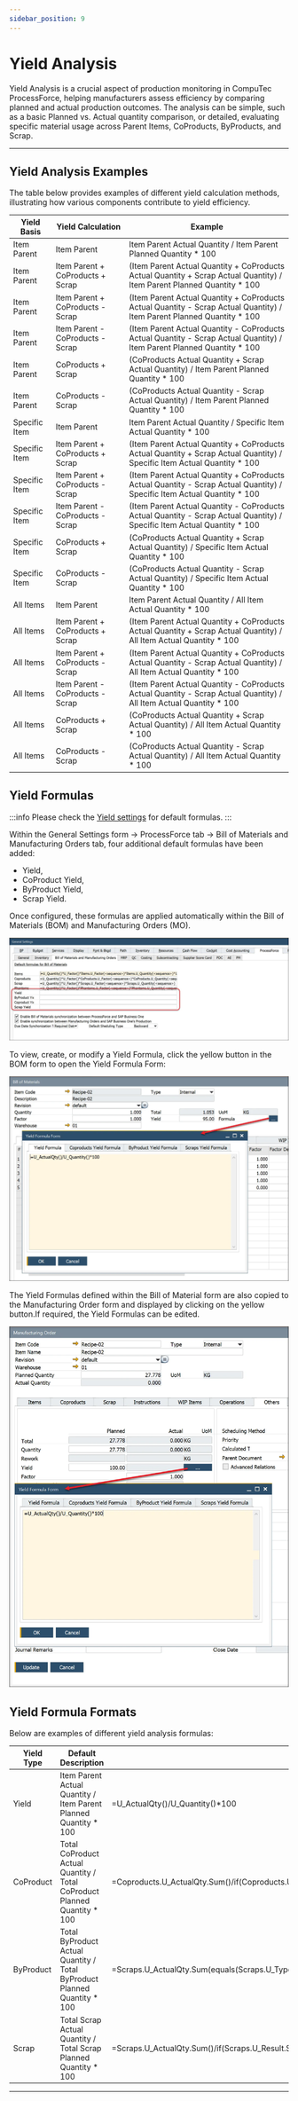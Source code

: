 ```yaml
---
sidebar_position: 9
---
```


# Yield Analysis

Yield Analysis is a crucial aspect of production monitoring in CompuTec ProcessForce, helping manufacturers assess efficiency by comparing planned and actual production outcomes. The analysis can be simple, such as a basic Planned vs. Actual quantity comparison, or detailed, evaluating specific material usage across Parent Items, CoProducts, ByProducts, and Scrap.

---

## Yield Analysis Examples

The table below provides examples of different yield calculation methods, illustrating how various components contribute to yield efficiency.

|  Yield Basis  |        Yield Calculation         |                                                          Example                                                          |
| ------------- | -------------------------------- | ------------------------------------------------------------------------------------------------------------------------- |
|  Item Parent  |           Item Parent            |                             Item Parent Actual Quantity / Item Parent Planned Quantity \* 100                             |
|  Item Parent  | Item Parent + CoProducts + Scrap | (Item Parent Actual Quantity + CoProducts Actual Quantity + Scrap Actual Quantity) / Item Parent Planned Quantity \* 100  |
|  Item Parent  | Item Parent + CoProducts - Scrap | (Item Parent Actual Quantity + CoProducts Actual Quantity - Scrap Actual Quantity) / Item Parent Planned Quantity \* 100  |
|  Item Parent  | Item Parent - CoProducts - Scrap | (Item Parent Actual Quantity - CoProducts Actual Quantity - Scrap Actual Quantity) / Item Parent Planned Quantity \* 100  |
|  Item Parent  |        CoProducts + Scrap        |                (CoProducts Actual Quantity + Scrap Actual Quantity) / Item Parent Planned Quantity \* 100                 |
|  Item Parent  |        CoProducts - Scrap        |                (CoProducts Actual Quantity - Scrap Actual Quantity) / Item Parent Planned Quantity \* 100                 |
| Specific Item |           Item Parent            |                            Item Parent Actual Quantity / Specific Item Actual Quantity \* 100                             |
| Specific Item | Item Parent + CoProducts + Scrap | (Item Parent Actual Quantity + CoProducts Actual Quantity + Scrap Actual Quantity) / Specific Item Actual Quantity \* 100 |
| Specific Item | Item Parent + CoProducts - Scrap | (Item Parent Actual Quantity + CoProducts Actual Quantity - Scrap Actual Quantity) / Specific Item Actual Quantity \* 100 |
| Specific Item | Item Parent - CoProducts - Scrap | (Item Parent Actual Quantity - CoProducts Actual Quantity - Scrap Actual Quantity) / Specific Item Actual Quantity \* 100 |
| Specific Item |        CoProducts + Scrap        |                (CoProducts Actual Quantity + Scrap Actual Quantity) / Specific Item Actual Quantity \* 100                |
| Specific Item |        CoProducts - Scrap        |                (CoProducts Actual Quantity - Scrap Actual Quantity) / Specific Item Actual Quantity \* 100                |
|   All Items   |           Item Parent            |                               Item Parent Actual Quantity / All Item Actual Quantity \* 100                               |
|   All Items   | Item Parent + CoProducts + Scrap |   (Item Parent Actual Quantity + CoProducts Actual Quantity + Scrap Actual Quantity) / All Item Actual Quantity \* 100    |
|   All Items   | Item Parent + CoProducts - Scrap |   (Item Parent Actual Quantity + CoProducts Actual Quantity - Scrap Actual Quantity) / All Item Actual Quantity \* 100    |
|   All Items   | Item Parent - CoProducts - Scrap |   (Item Parent Actual Quantity - CoProducts Actual Quantity - Scrap Actual Quantity) / All Item Actual Quantity \* 100    |
|   All Items   |        CoProducts + Scrap        |                  (CoProducts Actual Quantity + Scrap Actual Quantity) / All Item Actual Quantity \* 100                   |
|   All Items   |        CoProducts - Scrap        |                  (CoProducts Actual Quantity - Scrap Actual Quantity) / All Item Actual Quantity \* 100                   |

## Yield Formulas

:::info
    Please check the [Yield settings](../overview.md) for default formulas.
:::

Within the General Settings form → ProcessForce tab → Bill of Materials and Manufacturing Orders tab, four additional default formulas have been added:

- Yield,
- CoProduct Yield,
- ByProduct Yield,
- Scrap Yield.

Once configured, these formulas are applied automatically within the Bill of Materials (BOM) and Manufacturing Orders (MO).

![Bill of Materials Formulas](./media/yield-analysis/bill-of-materials-formulas-2.webp)

To view, create, or modify a Yield Formula, click the yellow button in the BOM form to open the Yield Formula Form:

![Yield Formula](./media/yield-analysis/bill-of-materials-yield-formula.webp)

The Yield Formulas defined within the Bill of Material form are also copied to the Manufacturing Order form and displayed by clicking on the yellow button.If required, the Yield Formulas can be edited.

![Manufacturing Order](./media/yield-analysis/manufacturing-order-yield-formula.webp)

## Yield Formula Formats

Below are examples of different yield analysis formulas:

| Yield Type |                            Default Description                            |                                                                                    Default Formula                                                                                    |
| ---------- | ------------------------------------------------------------------------- | ------------------------------------------------------------------------------------------------------------------------------------------------------------------------------------- |
|   Yield    |     Item Parent Actual Quantity / Item Parent Planned Quantity \* 100     |                                                                           =U_ActualQty()/U_Quantity()\*100                                                                            |
| CoProduct  | Total CoProduct Actual Quantity / Total CoProduct Planned Quantity \* 100 |                                            =Coproducts.U_ActualQty.Sum()/if(Coproducts.U_Result.Sum()=0;1;Coproducts.U_Result.Sum())\*100                                             |
| ByProduct  | Total ByProduct Actual Quantity / Total ByProduct Planned Quantity \* 100 | =Scraps.U_ActualQty.Sum(equals(Scraps.U_Type();"Usefull"))/if(Scraps.U_Result.Sum(equals(Scraps.U_Type();"Usefull"))=0;1;Scraps.U_Result.Sum(equals(Scraps.U_Type();"Usefull")))\*100 |
|   Scrap    |     Total Scrap Actual Quantity / Total Scrap Planned Quantity \* 100     |                                                  =Scraps.U_ActualQty.Sum()/if(Scraps.U_Result.Sum()=0;1;Scraps.U_Result.Sum())\*100                                                   |

---
